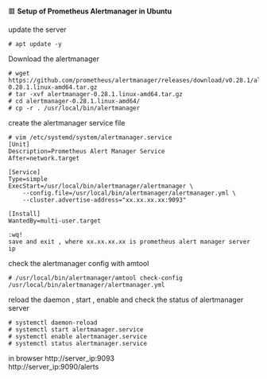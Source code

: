 :red_square: __Setup of Prometheus Alertmanager in Ubuntu__

update the server
```
# apt update -y
```
Download the alertmanager
```
# wget https://github.com/prometheus/alertmanager/releases/download/v0.28.1/alertmanager-0.28.1.linux-amd64.tar.gz
# tar -xvf alertmanager-0.28.1.linux-amd64.tar.gz
# cd alertmanager-0.28.1.linux-amd64/
# cp -r . /usr/local/bin/alertmanager
```
create the alertmanager service file
```
# vim /etc/systemd/system/alertmanager.service
[Unit]
Description=Prometheus Alert Manager Service
After=network.target

[Service]
Type=simple
ExecStart=/usr/local/bin/alertmanager/alertmanager \
    --config.file=/usr/local/bin/alertmanager/alertmanager.yml \
    --cluster.advertise-address="xx.xx.xx.xx:9093"

[Install]
WantedBy=multi-user.target

:wq! 
save and exit , where xx.xx.xx.xx is prometheus alert manager server ip
```

check the alertmanager config with amtool
```
# /usr/local/bin/alertmanager/amtool check-config /usr/local/bin/alertmanager/alertmanager.yml
```
reload the daemon , start , enable and check the status of alertmanager server
```
# systemctl daemon-reload
# systemctl start alertmanager.service
# systemctl enable alertmanager.service
# systemctl status alertmanager.service
```
in browser
http://server_ip:9093 \
http://server_ip:9090/alerts
